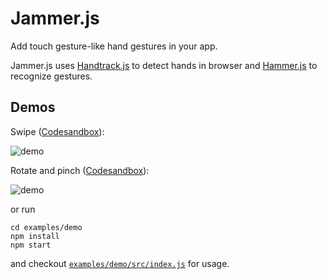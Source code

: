 # Jammer.js

Add touch gesture-like hand gestures in your app.

Jammer.js uses [Handtrack.js](https://github.com/victordibia/handtrack.js/) to detect hands in browser and [Hammer.js](https://github.com/hammerjs/hammer.js) to recognize gestures.


## Demos

Swipe ([Codesandbox](https://vj96q9x0my.codesandbox.io/)):

![demo](https://user-images.githubusercontent.com/6210380/57110533-b1f23400-6ced-11e9-8d57-0e2b588239d9.gif)

Rotate and pinch ([Codesandbox](https://z8okl48ox.codesandbox.io/)):

![demo](https://user-images.githubusercontent.com/6210380/57109168-9e44ce80-6ce9-11e9-8215-8f42082564e6.gif)

or run

```
cd examples/demo
npm install
npm start
```

and checkout [`examples/demo/src/index.js`](./examples/demo/src/index.js) for usage.
